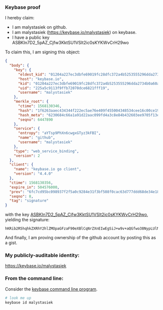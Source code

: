### Keybase proof

I hereby claim:

  * I am malystasiek on github.
  * I am malystasiek (https://keybase.io/malystasiek) on keybase.
  * I have a public key ASBKIn7D2_5pAZ_Cjfw3KktSU1VSlt2ic0sKYKWvCrH29wo

To claim this, I am signing this object:

```json
{
  "body": {
    "key": {
      "eldest_kid": "01204a227ec3dbfe69019fc28dfc372a4b5253555296dda2734b0a60a5af0ab1f6f70a",
      "host": "keybase.io",
      "kid": "01204a227ec3dbfe69019fc28dfc372a4b5253555296dda2734b0a60a5af0ab1f6f70a",
      "uid": "225a5c9113f9ffb72070dce6821fff19",
      "username": "malystasiek"
    },
    "merkle_root": {
      "ctime": 1568130346,
      "hash": "1f6263aaec434344f222ec5ae76e409f455004348534cee16c00ce191987f95f6410d33165bc892fa1a4d76df98239950ae333e0928c06fbefb89aeb615c6af9",
      "hash_meta": "6230684c66a1a91d22aac099fd4a3c8e84b432603ee9705f13e92e4936328cc0",
      "seqno": 6447890
    },
    "service": {
      "entropy": "aYTsp9PhXn6cwgxGTyz3kFBI",
      "name": "github",
      "username": "malystasiek"
    },
    "type": "web_service_binding",
    "version": 2
  },
  "client": {
    "name": "keybase.io go client",
    "version": "4.4.0"
  },
  "ctime": 1568130356,
  "expire_in": 504576000,
  "prev": "6fc7cd95bc098937f2f5a0c9284e31f3bf508f0cac63d777ddd68de34e18cda8",
  "seqno": 8,
  "tag": "signature"
}
```

with the key [ASBKIn7D2_5pAZ_Cjfw3KktSU1VSlt2ic0sKYKWvCrH29wo](https://keybase.io/malystasiek), yielding the signature:

```
hKRib2R5hqhkZXRhY2hlZMOpaGFzaF90eXBlCqNrZXnEIwEgSiJ+w9v+aQGfwo38NypLUlNVUpbdonNLCmClrwqx9vcKp3BheWxvYWTESpcCCMQgb8fNlbwJiTfy9aDJKE4x879QjwysY9d33daN404YzajEIPoi8AlPCOmzvwrrJkm9nGKiLRfHyUUW+wsAhBkiZklVAgHCo3NpZ8RAF5cxgIpjzVYKKe1NhMAK8xt5GYgdZ43QBEkl3D1oDWD/i/mkScWu17NVOp4LRBPUvypvgxRucy1tCwuKHpSbDqhzaWdfdHlwZSCkaGFzaIKkdHlwZQildmFsdWXEII6zeHCFNIB9ACrX11xfHDTXj4ylsSoQclHB3immPxZxo3RhZ80CAqd2ZXJzaW9uAQ==

```

And finally, I am proving ownership of the github account by posting this as a gist.

### My publicly-auditable identity:

https://keybase.io/malystasiek

### From the command line:

Consider the [keybase command line program](https://keybase.io/download).

```bash
# look me up
keybase id malystasiek
```
